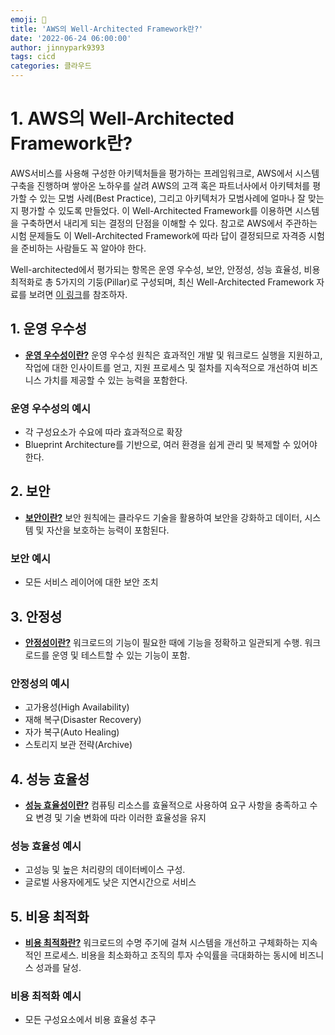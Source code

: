 ```yaml
---
emoji: 💫
title: 'AWS의 Well-Architected Framework란?'
date: '2022-06-24 06:00:00'
author: jinnypark9393
tags: cicd
categories: 클라우드
---
```


# 1. AWS의 Well-Architected Framework란?

AWS서비스를 사용해 구성한 아키텍처들을 평가하는 프레임워크로, AWS에서 시스템 구축을 진행하며 쌓아온 노하우를 살려 AWS의 고객 혹은 파트너사에서 아키텍처를 평가할 수 있는 모범 사례(Best Practice), 그리고 아키텍처가 모범사례에 얼마나 잘 맞는지 평가할 수 있도록 만들었다. 이 Well-Architected Framework를 이용하면 시스템을 구축하면서 내리게 되는 결정의 단점을 이해할 수 있다. 참고로 AWS에서 주관하는 시험 문제들도 이 Well-Architected Framework에 따라 답이 결정되므로 자격증 시험을 준비하는 사람들도 꼭 알아야 한다.

Well-architected에서 평가되는 항목은 운영 우수성, 보안, 안정성, 성능 효율성, 비용 최적화로 총 5가지의 기둥(Pillar)로 구성되며, 최신 Well-Architected Framework 자료를 보려면 [이 링크](https://aws.amazon.com/architecture/well-architected/?wa-lens-whitepapers.sort-by=item.additionalFields.sortDate&wa-lens-whitepapers.sort-order=desc)를 참조하자.

## 1. 운영 우수성

- **[운영 우수성이란?](https://docs.aws.amazon.com/ko_kr/wellarchitected/latest/framework/operational-excellence.html)** 운영 우수성 원칙은 효과적인 개발 및 워크로드 실행을 지원하고, 작업에 대한 인사이트를 얻고, 지원 프로세스 및 절차를 지속적으로 개선하여 비즈니스 가치를 제공할 수 있는 능력을 포함한다.

### 운영 우수성의 예시

- 각 구성요소가 수요에 따라 효과적으로 확장
- Blueprint Architecture를 기반으로, 여러 환경을 쉽게 관리 및 복제할 수 있어야 한다.

## 2. 보안

- **[보안이란?](https://docs.aws.amazon.com/ko_kr/wellarchitected/latest/security-pillar)** 보안 원칙에는 클라우드 기술을 활용하여 보안을 강화하고 데이터, 시스템 및 자산을 보호하는 능력이 포함된다.

### 보안 예시

- 모든 서비스 레이어에 대한 보안 조치

## 3. 안정성

- **[안정성이란?](https://docs.aws.amazon.com/ko_kr/wellarchitected/latest/reliability-pillar/welcome.html)** 워크로드의 기능이 필요한 때에 기능을 정확하고 일관되게 수행. 워크로드를 운영 및 테스트할 수 있는 기능이 포함.

### 안정성의 예시

- 고가용성(High Availability)
- 재해 복구(Disaster Recovery)
- 자가 복구(Auto Healing)
- 스토리지 보관 전략(Archive)

## 4. 성능 효율성

- **[성능 효율성이란?](https://docs.aws.amazon.com/ko_kr/wellarchitected/latest/performance-efficiency-pillar/welcome.html)** 컴퓨팅 리소스를 효율적으로 사용하여 요구 사항을 충족하고 수요 변경 및 기술 변화에 따라 이러한 효율성을 유지

### 성능 효율성 예시

- 고성능 및 높은 처리량의 데이터베이스 구성.
- 글로벌 사용자에게도 낮은 지연시간으로 서비스

## 5. 비용 최적화

- **[비용 최적화란?](https://docs.aws.amazon.com/ko_kr/wellarchitected/latest/cost-optimization-pillar/welcome.html)** 워크로드의 수명 주기에 걸쳐 시스템을 개선하고 구체화하는 지속적인 프로세스. 비용을 최소화하고 조직의 투자 수익률을 극대화하는 동시에 비즈니스 성과를 달성.

### 비용 최적화 예시

- 모든 구성요소에서 비용 효율성 추구

<br/><br/>